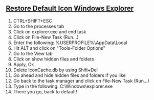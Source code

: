 ## [Restore Default Icon Windows Explorer](https://www.youtube.com/watch?v=v8r5tEU0qSg)

1. CTRL+SHIFT+ESC
2. Go to the processes tab
3. Click on explorer.exe and end task
4. Click on File-New Task (Run...)
5. Enter the following: %USERPROFILE%\AppData\Local
6. Hit ALT and click on "Tools-Folder Options"
7. Go to the View tab
8. Click on show hidden files and folders
9. Apply, Ok
10. Delete IconCache.db by using Shift+Del
11. Go ahead and hide hidden files and folders if you like
12. Go back to the task manager and click on File-New Task (Run...)
13. Type in the following: C:\Windows\explorer.exe
14. There you go, back to default!
